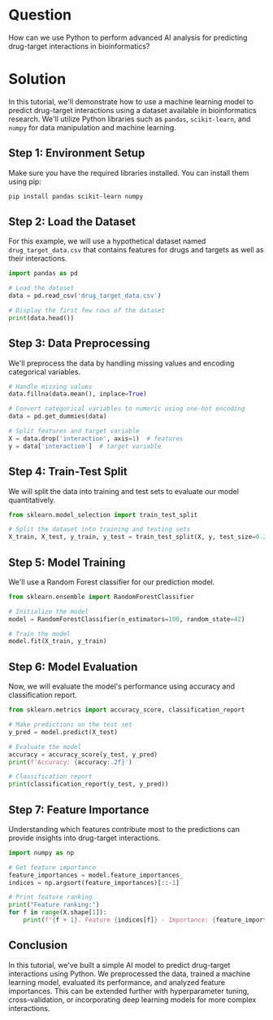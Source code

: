 # Question
How can we use Python to perform advanced AI analysis for predicting drug-target interactions in bioinformatics?

# Solution

In this tutorial, we'll demonstrate how to use a machine learning model to predict drug-target interactions using a dataset available in bioinformatics research. We'll utilize Python libraries such as `pandas`, `scikit-learn`, and `numpy` for data manipulation and machine learning.

## Step 1: Environment Setup

Make sure you have the required libraries installed. You can install them using pip:

```bash
pip install pandas scikit-learn numpy
```

## Step 2: Load the Dataset

For this example, we will use a hypothetical dataset named `drug_target_data.csv` that contains features for drugs and targets as well as their interactions.

```python
import pandas as pd

# Load the dataset
data = pd.read_csv('drug_target_data.csv')

# Display the first few rows of the dataset
print(data.head())
```

## Step 3: Data Preprocessing

We'll preprocess the data by handling missing values and encoding categorical variables.

```python
# Handle missing values
data.fillna(data.mean(), inplace=True)

# Convert categorical variables to numeric using one-hot encoding
data = pd.get_dummies(data)

# Split features and target variable
X = data.drop('interaction', axis=1)  # features
y = data['interaction']  # target variable
```

## Step 4: Train-Test Split

We will split the data into training and test sets to evaluate our model quantitatively.

```python
from sklearn.model_selection import train_test_split

# Split the dataset into training and testing sets
X_train, X_test, y_train, y_test = train_test_split(X, y, test_size=0.2, random_state=42)
```

## Step 5: Model Training

We'll use a Random Forest classifier for our prediction model.

```python
from sklearn.ensemble import RandomForestClassifier

# Initialize the model
model = RandomForestClassifier(n_estimators=100, random_state=42)

# Train the model
model.fit(X_train, y_train)
```

## Step 6: Model Evaluation

Now, we will evaluate the model's performance using accuracy and classification report.

```python
from sklearn.metrics import accuracy_score, classification_report

# Make predictions on the test set
y_pred = model.predict(X_test)

# Evaluate the model
accuracy = accuracy_score(y_test, y_pred)
print(f'Accuracy: {accuracy:.2f}')

# Classification report
print(classification_report(y_test, y_pred))
```

## Step 7: Feature Importance

Understanding which features contribute most to the predictions can provide insights into drug-target interactions.

```python
import numpy as np

# Get feature importance
feature_importances = model.feature_importances_
indices = np.argsort(feature_importances)[::-1]

# Print feature ranking
print("Feature ranking:")
for f in range(X.shape[1]):
    print(f"{f + 1}. Feature {indices[f]} - Importance: {feature_importances[indices[f]]:.4f}")
```

## Conclusion

In this tutorial, we've built a simple AI model to predict drug-target interactions using Python. We preprocessed the data, trained a machine learning model, evaluated its performance, and analyzed feature importances. This can be extended further with hyperparameter tuning, cross-validation, or incorporating deep learning models for more complex interactions.